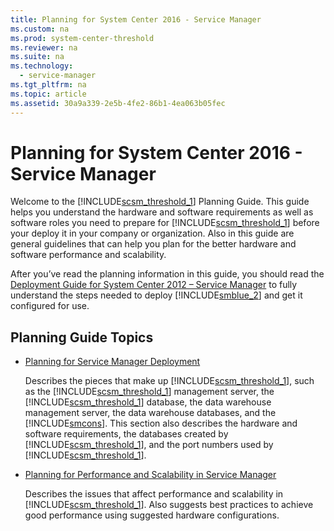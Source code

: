 ```yaml
---
title: Planning for System Center 2016 - Service Manager
ms.custom: na
ms.prod: system-center-threshold
ms.reviewer: na
ms.suite: na
ms.technology: 
  - service-manager
ms.tgt_pltfrm: na
ms.topic: article
ms.assetid: 30a9a339-2e5b-4fe2-86b1-4ea063b05fec
---
```

# Planning for System Center 2016 - Service Manager
Welcome to the [!INCLUDE[scsm_threshold_1](../../Token/scsm_threshold_1_md.md)] Planning Guide. This guide helps you understand the hardware and software requirements as well as software roles you need to prepare for [!INCLUDE[scsm_threshold_1](../../Token/scsm_threshold_1_md.md)] before your deploy it in your company or organization. Also in this guide are general guidelines that can help you plan for the better hardware and software performance and scalability.

After you’ve read the planning information in this guide, you should read the [Deployment Guide for System Center 2012 – Service Manager](http://go.microsoft.com/fwlink/p/?LinkId=209670) to fully understand the steps needed to deploy [!INCLUDE[smblue_2](../../Token/smblue_2_md.md)] and get it configured for use.

## Planning Guide Topics

-   [Planning for Service Manager Deployment](Planning-for-Service-Manager-Deployment.md)

    Describes the pieces that make up [!INCLUDE[scsm_threshold_1](../../Token/scsm_threshold_1_md.md)], such as the [!INCLUDE[scsm_threshold_1](../../Token/scsm_threshold_1_md.md)] management server, the [!INCLUDE[scsm_threshold_1](../../Token/scsm_threshold_1_md.md)] database, the data warehouse management server, the data warehouse databases, and the [!INCLUDE[smcons](../../Token/smcons_md.md)]. This section also describes the hardware and software requirements, the databases created by [!INCLUDE[scsm_threshold_1](../../Token/scsm_threshold_1_md.md)], and the port numbers used by [!INCLUDE[scsm_threshold_1](../../Token/scsm_threshold_1_md.md)].

-   [Planning for Performance and Scalability in Service Manager](Planning-for-Performance-and-Scalability-in-Service-Manager.md)

    Describes the issues that affect performance and scalability in [!INCLUDE[scsm_threshold_1](../../Token/scsm_threshold_1_md.md)]. Also suggests best practices to achieve good performance using suggested hardware configurations.


